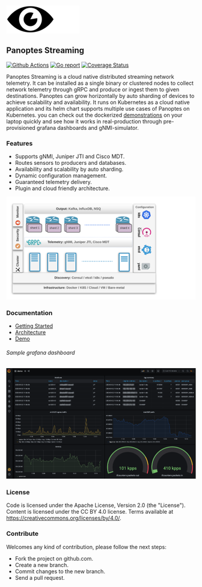 ![panoptes logo](/docs/imgs/panoptes_streaming_logo.png)

## Panoptes Streaming

[![Github Actions](https://github.com/yahoo/panoptes-stream/workflows/panoptes-stream/badge.svg)](https://github.com/yahoo/panoptes-stream/actions?query=workflow%3Apanoptes-stream) [![Go report](https://goreportcard.com/badge/github.com/yahoo/panoptes-stream)](https://goreportcard.com/report/github.com/yahoo/panoptes-stream)  [![Coverage Status](https://coveralls.io/repos/github/yahoo/panoptes-stream/badge.svg?branch=master)](https://coveralls.io/github/yahoo/panoptes-stream)

Panoptes Streaming is a cloud native distributed streaming network telemetry. It can be installed as a single binary or clustered nodes to collect network telemetry through gRPC and produce or ingest them to given destinations. Panoptes can grow horizontally by auto sharding of devices to achieve scalability and availability. It runs on Kubernetes as a cloud native application and its helm chart supports multiple use cases of Panoptes on Kubernetes. you can check out the dockerized [demonstrations](/docs/demo_list.md) on your laptop quickly and see how it works in real-production through pre-provisioned grafana dashboards and gNMI-simulator.

### Features
- Supports gNMI, Juniper JTI and Cisco MDT.
- Routes sensors to producers and databases. 
- Availability and scalability by auto sharding.
- Dynamic configuration management.
- Guaranteed telemetry delivery.
- Plugin and cloud friendly architecture.

![panoptes steaming](/docs/imgs/diagram.png)
### Documentation
- [Getting Started](/docs/getting_started.md)
- [Architecture](/docs/architecture.md)
- [Demo](/docs/demo_list.md)

###### Sample grafana dashboard
![demo grafana](/docs/imgs/grafana.png)

### License
Code is licensed under the Apache License, Version 2.0 (the "License").
Content is licensed under the CC BY 4.0 license. Terms available at https://creativecommons.org/licenses/by/4.0/.

### Contribute
Welcomes any kind of contribution, please follow the next steps:

- Fork the project on github.com.
- Create a new branch.
- Commit changes to the new branch.
- Send a pull request.